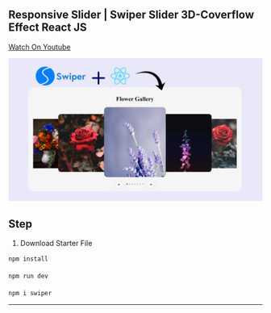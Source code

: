 ## Responsive Slider | Swiper Slider 3D-Coverflow Effect React JS

[Watch On Youtube]()

![thumbnail](thumbnail.png)

## Step

1. Download Starter File

```javascript
npm install

npm run dev

npm i swiper
```

---
